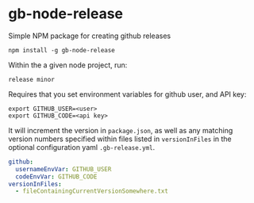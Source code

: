 # gb-node-release
Simple NPM package for creating github releases

```
npm install -g gb-node-release
```

Within the a given node project, run:
```
release minor
```

Requires that you set environment variables for github user, and API key:
```
export GITHUB_USER=<user>
export GITHUB_CODE=<api key>
```

It will increment the version in `package.json`, as well as any matching 
version numbers specified within files listed in `versionInFiles` in the 
optional configuration yaml `.gb-release.yml`.

```yaml
github:
  usernameEnvVar: GITHUB_USER
  codeEnvVar: GITHUB_CODE
versionInFiles:
  - fileContainingCurrentVersionSomewhere.txt
```
